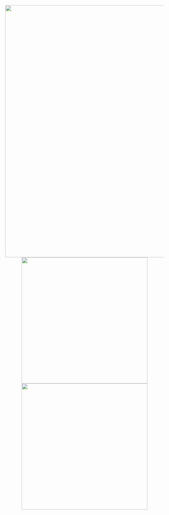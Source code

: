 <div align="center">
    <img src="http://github-profile-summary-cards.vercel.app/api/cards/profile-details?username=kaaaaakun&theme=nord_bright" width="800px">
    <img src="http://github-profile-summary-cards.vercel.app/api/cards/most-commit-language?username=kaaaaakun&theme=nord_bright" width="400px">
    <img src="http://github-profile-summary-cards.vercel.app/api/cards/productive-time?username=kaaaaakun&theme=nord_bright&utcOffset=9" width="400px">
</div>
